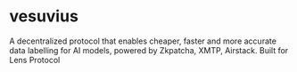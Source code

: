 # vesuvius
A decentralized protocol that enables cheaper, faster and more accurate data labelling for AI models, powered by Zkpatcha, XMTP, Airstack. Built for Lens Protocol
